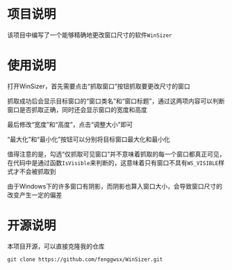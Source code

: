 # 项目说明

该项目中编写了一个能够精确地更改窗口尺寸的软件`WinSizer`

# 使用说明

打开WinSizer，首先需要点击“抓取窗口”按钮抓取要更改尺寸的窗口

抓取成功后会显示目标窗口的“窗口类名”和“窗口标题”，通过这两项内容可以判断窗口是否抓取正确，同时还会显示窗口的宽度和高度

最后修改“宽度”和“高度”，点击“调整大小”即可

“最大化”和“最小化”按钮可以分别将目标窗口最大化和最小化

值得注意的是，勾选“仅抓取可见窗口”并不意味着抓取的每一个窗口都真正可见，在代码中是通过函数`IsVisible`来判断的，这意味着只有窗口不具有`WS_VISIBLE`样式才不会被抓取到

由于Windows下的许多窗口有阴影，而阴影也算入窗口大小，会导致窗口尺寸的改变产生一定的偏差

# 开源说明

本项目开源，可以直接克隆我的仓库

```
git clone https://github.com/fenggwsx/WinSizer.git
```
